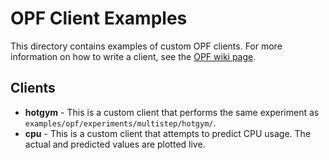 # OPF Client Examples

This directory contains examples of custom OPF clients. For more information on how to write a client, see the [OPF wiki page](https://github.com/numenta/nupic/wiki/Online-Prediction-Framework).

## Clients

* __hotgym__ - This is a custom client that performs the same experiment as `examples/opf/experiments/multistep/hotgym/`.
* __cpu__ - This is a custom client that attempts to predict CPU usage. The actual and predicted values are plotted live.
